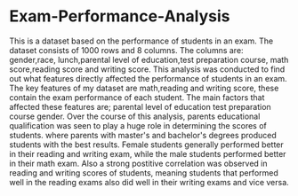 # Exam-Performance-Analysis
This is a dataset based on the performance of students in an exam. The dataset consists of 1000 rows and 8 columns.
The columns are: gender,race, lunch,parental level of education,test preparation course, math score,reading score and writing score.
This analysis was conducted to find out what features directly affected the performance of students in an exam.
The key features of my dataset are math,reading and writing score, these contain the exam performance of each student. The main factors that affected these features are;
parental level of education
test preparation course
gender.
Over the course of this analysis, parents educational qualification was seen to play a huge role in determining the scores of students.
where parents with master's and bachelor's degrees produced students with the best results.
Female students generally performed better in their reading and writing exam, while the male students performed better in their math exam.
Also a strong postitive correlation was observed in reading and writing scores of students, meaning students that performed well in the reading exams also did well in their writing exams and vice versa.
